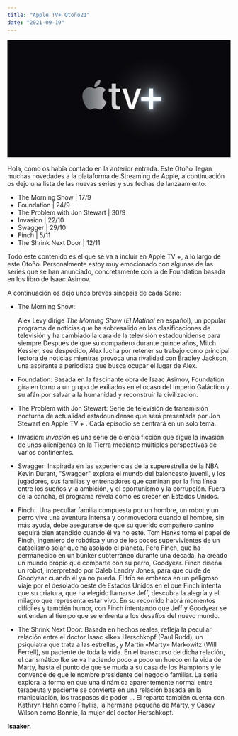```yaml
---
title: "Apple TV+ Otoño21"
date: "2021-09-19"
---
```


![](../../images/apple-tv%2B.jpg)

Hola, como os había contado en la anterior entrada. Este Otoño llegan muchas novedades a la plataforma de Streaming de Apple, a continuación os dejo una lista de las nuevas series y sus fechas de lanzaamiento.

- The Morning Show | 17/9
- Foundation | 24/9
- The Problem with Jon Stewart | 30/9
- Invasion | 22/10
- Swagger | 29/10
- Finch | 5/11
- The Shrink Next Door | 12/11

Todo este contenido es el que se va a incluir en Apple TV +, a lo largo de este Otoño. Personalmente estoy muy emocionado con algunas de las series que se han anunciado, concretamente con la de Foundation basada en los libro de Isaac Asimov.

A continuación os dejo unos breves sinopsis de cada Serie:

- The Morning Show:
    
    Alex Levy dirige _The Morning Show_ (_El Matinal_ en español), un popular programa de noticias que ha sobresalido en las clasificaciones de televisión y ha cambiado la cara de la televisión estadounidense para siempre.Después de que su compañero durante quince años, Mitch Kessler, sea despedido, Alex lucha por retener su trabajo como principal lectora de noticias mientras provoca una rivalidad con Bradley Jackson, una aspirante a periodista que busca ocupar el lugar de Alex.
    
- Foundation: Basada en la fascinante obra de Isaac Asimov, Foundation gira en torno a un grupo de exiliados en el ocaso del Imperio Galáctico y su afán por salvar a la humanidad y reconstruir la civilización.
- The Problem with Jon Stewart: Serie de televisión de transmisión nocturna de actualidad estadounidense que será presentada por Jon Stewart en Apple TV + . Cada episodio se centrará en un solo tema.
- Invasion: _Invasión_ es una serie de ciencia ficción que sigue la invasión de unos alienígenas en la Tierra mediante múltiples perspectivas de varios continentes.
- Swagger: Inspirada en las experiencias de la superestrella de la NBA Kevin Durant, "Swagger" explora el mundo del baloncesto juvenil, y los jugadores, sus familias y entrenadores que caminan por la fina línea entre los sueños y la ambición, y el oportunismo y la corrupción. Fuera de la cancha, el programa revela cómo es crecer en Estados Unidos.
- Finch:  Una peculiar familia compuesta por un hombre, un robot y un perro vive una aventura intensa y conmovedora cuando el hombre, sin más ayuda, debe asegurarse de que su querido compañero canino seguirá bien atendido cuando él ya no esté. Tom Hanks toma el papel de Finch, ingeniero de robótica y uno de los pocos supervivientes de un cataclismo solar que ha asolado el planeta. Pero Finch, que ha permanecido en un búnker subterráneo durante una década, ha creado un mundo propio que comparte con su perro, Goodyear. Finch diseña un robot, interpretado por Caleb Landry Jones, para que cuide de Goodyear cuando él ya no pueda. El trío se embarca en un peligroso viaje por el desolado oeste de Estados Unidos en el que Finch intenta que su criatura, que ha elegido llamarse Jeff, descubra la alegría y el milagro que representa estar vivo. En su recorrido habrá momentos difíciles y también humor, con Finch intentando que Jeff y Goodyear se entiendan al tiempo que se enfrenta a los desafíos del nuevo mundo.
- The Shrink Next Door: Basada en hechos reales, refleja la peculiar relación entre el doctor Isaac «Ike» Herschkopf (Paul Rudd), un psiquiatra que trata a las estrellas, y Martin «Marty» Markowitz (Will Ferrell), su paciente de toda la vida. En el transcurso de dicha relación, el carismático Ike se va haciendo poco a poco un hueco en la vida de Marty, hasta el punto de que se muda a su casa de los Hamptons y le convence de que le nombre presidente del negocio familiar. La serie explora la forma en que una dinámica aparentemente normal entre terapeuta y paciente se convierte en una relación basada en la manipulación, los traspasos de poder ... El reparto también cuenta con Kathryn Hahn como Phyllis, la hermana pequeña de Marty, y Casey Wilson como Bonnie, la mujer del doctor Herschkopf.
    

**Isaaker.**

